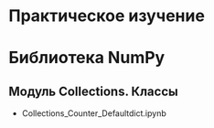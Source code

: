 # Практическое изучение
# Библиотека NumPy
## Модуль Collections. Классы
 - Collections_Counter_Defaultdict.ipynb
